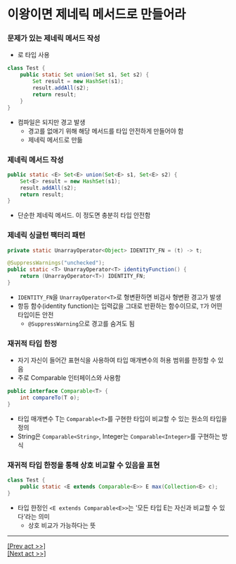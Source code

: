 # 이왕이면 제네릭 메서드로 만들어라
### 문제가 있는 제네릭 메서드 작성
* 로 타입 사용
```java
class Test {
    public static Set union(Set s1, Set s2) {
        Set result = new HashSet(s1);
        result.addAll(s2);
        return result;
    }
}
```
* 컴파일은 되지만 경고 발생
  * 경고를 없애기 위해 해당 메서드를 타입 안전하게 만들어야 함
  * 제네릭 메서드로 만듦
### 제네릭 메서드 작성
```java
public static <E> Set<E> union(Set<E> s1, Set<E> s2) {
    Set<E> result = new HashSet(s1);
    result.addAll(s2);
    return result;
}
```
* 단순한 제네릭 메서드. 이 정도면 충분히 타입 안전함
### 제네릭 싱글턴 팩터리 패턴
```java
private static UnarrayOperator<Object> IDENTITY_FN = (t) -> t;

@SuppressWarnings("unchecked");
public static <T> UnarrayOperator<T> identityFunction() {
    return (UnarrayOperator<T>) IDENTITY_FN;
}
```
* `IDENTITY_FN`을 `UnarrayOperator<T>`로 형변환하면 비검사 형변환 경고가 발생
* 항등 함수(identity function)는 입력값을 그대로 반환하는 함수이므로, `T`가 어떤 타입이든 안전
  * `@SuppressWarning`으로 경고를 숨겨도 됨
### 재귀적 타입 한정
* 자기 자신이 들어간 표현식을 사용하여 타입 매개변수의 허용 범위를 한정할 수 있음
* 주로 Comparable 인터페이스와 사용함
```java
public interface Comparable<T> {
    int compareTo(T o);
}
```
* 타입 매개변수 T는 `Comparable<T>`를 구현한 타입이 비교할 수 있는 원소의 타입을 정의
* String은 `Comparable<String>`, Integer는 `Comparable<Integer>`를 구현하는 방식
### 재귀적 타입 한정을 통해 상호 비교할 수 있음을 표현
```java
class Test {
    public static <E extends Comparable<E>> E max(Collection<E> c);
}
```
* 타입 한정인 `<E extends Comparable<E>>`는 '모든 타입 E는 자신과 비교할 수 있다'라는 의미
  * 상호 비교가 가능하다는 뜻
---
[[Prev act >>]](../act4/README.md)  
[[Next act >>]](../act6/README.md)
